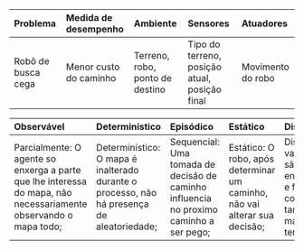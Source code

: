 
|Problema          | Medida de desempenho     | Ambiente     | Sensores | Atuadores|
|:-----------------|:-------------------------|:-------------|:---------|:---------|
|Robô de busca cega         | Menor custo do caminho       | Terreno, robo, ponto de destino       |Tipo do terreno, posição atual, posição final |Movimento do robo |


|Observável|Determinístico|Episódico|Estático|Discreto|Multiagente|
|:---------|:-------------|:--------|:-------|:-------|:----------|
|Parcialmente: O agente so enxerga a parte que lhe interessa do mapa, não necessariamente observando o mapa todo;|Determinístico: O mapa é inalterado durante o processo, não há presença de aleatoriedade;|Sequencial: Uma tomada de decisão de caminho influencia no proximo caminho a ser pego;|Estático: O robo, após determinar um caminho, não vai alterar sua decisão;|Discreto: As variáveis são enumeráveis e finitas como peso, tamanho do mapa e terrenos;|Unico: Apenas o robô;|
